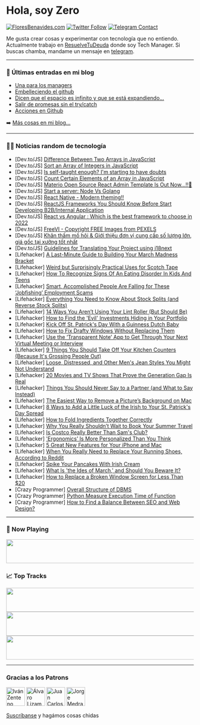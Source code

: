 # Hola, soy Zero

[![FloresBenavides.com](https://img.shields.io/website?down_message=oops&label=MiBlog&style=for-the-badge&up_message=online&url=https%3A%2F%2Ffloresbenavides.com)](https://floresbenavides.com) [![Twitter Follow](https://img.shields.io/twitter/follow/ZeroDragon?color=%231DA1F2&label=Follow&logo=twitter&logoColor=ffffff&style=for-the-badge)](https://twitter.com/zerodragon) [![Telegram Contact](https://img.shields.io/badge/escr%C3%ADbeme-ZeroDragon-%2326A5E4?style=for-the-badge&logo=telegram)](https://t.me/zerodragon)

Me gusta crear cosas y experimentar con tecnología que no entiendo.
Actualmente trabajo en [ResuelveTuDeuda](http://github.com/resuelve) donde soy Tech Manager.
Si buscas chamba, mandame un mensaje en [telegram](https://t.me/zerodragon).

---

### 📕 Últimas entradas en mi blog
<!-- BLOG-POST-LIST:START -->
- [Una para los managers](https://floresbenavides.com/una-para-los-managers/)
- [Embelleciendo el github](https://floresbenavides.com/embelleciendo-el-github/)
- [Dicen que el espacio es infinito y que se está expandiendo…](https://floresbenavides.com/dicen-que-el-espacio-es-infinito-y-que-se-esta-expandiendo/)
- [Salir de promesas sin el try/catch](https://floresbenavides.com/salir-de-promesas-sin-el-try-catch/)
- [Acciones en Github](https://floresbenavides.com/acciones-en-github/)
<!-- BLOG-POST-LIST:END -->

➡️ [Más cosas en mi blog...](https://floresbenavides.com)

---

### 👨‍💻 Noticias random de tecnología
<!-- TECH-POSTS:START -->
- [Dev.to/JS] [Difference Between Two Arrays in JavaScript](https://dev.to/pablofelps/difference-between-two-arrays-in-javascript-180k)
- [Dev.to/JS] [Sort an Array of Integers in JavaScript](https://dev.to/pablofelps/sort-an-array-of-integers-in-javascript-oda)
- [Dev.to/JS] [Is self-taught enough? I&#39;m starting to have doubts](https://dev.to/russ0133/is-self-taught-enough-im-starting-to-have-doubts-1obl)
- [Dev.to/JS] [Count Certain Elements of an Array in JavaScript](https://dev.to/pablofelps/count-certain-elements-of-an-array-in-javascript-4049)
- [Dev.to/JS] [Materio Open Source React Admin Template Is Out Now...!!🎉](https://dev.to/theme_selection/materio-open-source-react-admin-template-is-out-now-3p0b)
- [Dev.to/JS] [Start a server: Node Vs Golang](https://dev.to/drsimplegraffiti/start-a-server-node-vs-golang-2kei)
- [Dev.to/JS] [React Native - Modern theming!!](https://dev.to/kjgm/react-native-modern-theming-11i7)
- [Dev.to/JS] [ReactJS Frameworks You Should Know Before Start Developing B2B/Internal Application](https://dev.to/pankod/reactjs-frameworks-you-should-know-before-you-start-developing-internal-tool-application-2567)
- [Dev.to/JS] [React vs Angular : Which is the best framework to choose in 2022](https://dev.to/ashikarose/react-vs-angular-which-is-the-best-framework-to-choose-in-2022-mpc)
- [Dev.to/JS] [FreeVI - Copyright FREE Images from PEXELS](https://dev.to/dabanandamitra/freevi-copyright-free-images-from-pexels-4g84)
- [Dev.to/JS] [Khăn thấm mồ hôi &amp; Giới thiệu đơn vị cung cấp số lượng lớn, giá gốc tại xưởng tốt nhất](https://dev.to/khannamphong/khan-tham-mo-hoi-gioi-thieu-don-vi-cung-cap-so-luong-lon-gia-goc-tai-xuong-tot-nhat-731)
- [Dev.to/JS] [Guidelines for Translating Your Project using i18next](https://dev.to/theaccordance/a-guide-for-translating-your-project-using-i18next-5dp7)
- [Lifehacker] [A Last-Minute Guide to Building Your March Madness Bracket](https://lifehacker.com/a-last-minute-guide-to-building-your-march-madness-brac-1848663607)
- [Lifehacker] [Weird but Surprisingly Practical Uses for Scotch Tape](https://lifehacker.com/weird-but-practical-ways-you-arent-using-scotch-tape-1848662336)
- [Lifehacker] [How To Recognize Signs Of An Eating Disorder In Kids And Teens](https://lifehacker.com/how-to-recognize-signs-of-an-eating-disorder-in-kids-an-1848651214)
- [Lifehacker] [Smart, Accomplished People Are Falling for These ‘Jobfishing’ Employment Scams](https://lifehacker.com/smart-accomplished-people-are-falling-for-these-jobfi-1848661295)
- [Lifehacker] [Everything You Need to Know About Stock Splits &lpar;and Reverse Stock Splits&rpar;](https://lifehacker.com/everything-you-need-to-know-about-stock-splits-and-rev-1848661571)
- [Lifehacker] [14 Ways You Aren’t Using Your Lint Roller &lpar;But Should Be&rpar;](https://lifehacker.com/14-ways-you-aren-t-using-your-lint-roller-but-should-b-1848643708)
- [Lifehacker] [How to Find the &#39;Evil&#39; Investments Hiding in Your Portfolio](https://lifehacker.com/how-to-find-the-evil-investments-hiding-in-your-portfol-1848661271)
- [Lifehacker] [Kick Off St. Patrick&#39;s Day With a Guinness Dutch Baby](https://lifehacker.com/kick-off-st-patricks-day-with-a-guinness-dutch-baby-1848658965)
- [Lifehacker] [How to Fix Drafty Windows Without Replacing Them](https://lifehacker.com/how-to-fix-drafty-windows-without-replacing-them-1848653286)
- [Lifehacker] [Use the ‘Transparent Note’ App to Get Through Your Next Virtual Meeting or Interview](https://lifehacker.com/use-the-transparent-note-app-to-get-through-your-next-1848660749)
- [Lifehacker] [9 Things You Should Take Off Your Kitchen Counters &lpar;Because It&#39;s Grossing People Out&rpar;](https://lifehacker.com/9-things-you-should-take-off-your-kitchen-counters-bec-1848657160)
- [Lifehacker] [Loose, Distressed, and Other Men&#39;s Jean Styles You Might Not Understand](https://lifehacker.com/loose-distressed-and-other-mens-jean-styles-you-might-1848660578)
- [Lifehacker] [20 Movies and TV Shows That Prove the Generation Gap Is Real](https://lifehacker.com/20-movies-and-tv-shows-that-prove-the-generation-gap-is-1848654593)
- [Lifehacker] [Things You Should Never Say to a Partner &lpar;and What to Say Instead&rpar;](https://lifehacker.com/things-you-should-never-say-to-a-partner-and-what-to-s-1848655032)
- [Lifehacker] [The Easiest Way to Remove a Picture’s Background on Mac](https://lifehacker.com/the-easiest-way-to-remove-a-picture-s-background-on-mac-1848654661)
- [Lifehacker] [8 Ways to Add a Little Luck of the Irish to Your St. Patrick&#39;s Day Spread](https://lifehacker.com/8-ways-to-add-a-little-luck-of-the-irish-to-your-st-pa-1848657628)
- [Lifehacker] [How to Fold Ingredients Together Correctly](https://lifehacker.com/how-to-fold-ingredients-together-correctly-1848657034)
- [Lifehacker] [Why You Really Shouldn’t Wait to Book Your Summer Travel](https://lifehacker.com/why-you-really-shouldn-t-wait-to-book-your-summer-trave-1848656739)
- [Lifehacker] [Is Costco Really Better Than Sam&#39;s Club?](https://lifehacker.com/is-costco-really-better-than-sams-club-1848657162)
- [Lifehacker] [&#39;Ergonomics’ Is More Personalized Than You Think](https://lifehacker.com/ergonomics-is-more-personalized-than-you-think-1848655842)
- [Lifehacker] [5 Great New Features for Your iPhone and Mac](https://lifehacker.com/5-great-new-features-for-your-iphone-and-mac-1848656725)
- [Lifehacker] [When You Really Need to Replace Your Running Shoes, According to Reddit](https://lifehacker.com/when-you-really-need-to-replace-your-running-shoes-acc-1848654849)
- [Lifehacker] [Spike Your Pancakes With Irish Cream](https://lifehacker.com/spike-your-pancakes-with-irish-cream-1848656004)
- [Lifehacker] [What Is &#39;the Ides of March,&#39; and Should You Beware It?](https://lifehacker.com/what-is-the-ides-of-march-and-should-you-beware-it-1848656017)
- [Lifehacker] [How to Replace a Broken Window Screen for Less Than $20](https://lifehacker.com/how-to-replace-a-broken-window-screen-for-less-than-20-1848653405)
- [Crazy Programmer] [Overall Structure of DBMS](https://www.thecrazyprogrammer.com/2022/03/structure-of-dbms.html)
- [Crazy Programmer] [Python Measure Execution Time of Function](https://www.thecrazyprogrammer.com/2022/03/python-measure-execution-time.html)
- [Crazy Programmer] [How to Find a Balance Between SEO and Web Design?](https://www.thecrazyprogrammer.com/2022/03/how-to-find-a-balance-between-seo-and-web-design.html)<!-- TECH-POSTS:END -->

---

### 🎵 Now Playing
<a href="https://spotify-now-playing-dun.vercel.app/now-playing?open"><img src="https://spotify-now-playing-dun.vercel.app/now-playing" width="540" height="64"></a>

### 📈 Top Tracks
<a href="https://spotify-now-playing-dun.vercel.app/top-tracks?i=1&open"><img src="https://spotify-now-playing-dun.vercel.app/top-tracks?i=1" width="540" height="64"></a>
<a href="https://spotify-now-playing-dun.vercel.app/top-tracks?i=2&open"><img src="https://spotify-now-playing-dun.vercel.app/top-tracks?i=2" width="540" height="64"></a>
<a href="https://spotify-now-playing-dun.vercel.app/top-tracks?i=3&open"><img src="https://spotify-now-playing-dun.vercel.app/top-tracks?i=3" width="540" height="64"></a>

---

### Gracias a los Patrons
[<img src="https://avatars.githubusercontent.com/u/243380?v=4" alt="Iván Zenteno" width="50px">](https://github.com/k001) [<img src="https://avatars.githubusercontent.com/u/19955639?v=4" alt="Álvaro Lizama" width="50px">](https://github.com/alvarolizama) [<img src="https://avatars.githubusercontent.com/u/2718753?v=4" alt="Juan Carlos Ruiz" width="50px">](https://github.com/JuanCrg90) [<img src="https://avatars.githubusercontent.com/u/37025?v=4" alt="Jorge Medrano" width="50px">](https://github.com/h1pp1e) 

[Suscríbanse](https://www.patreon.com/zerodragon) y hagámos cosas chidas
